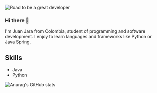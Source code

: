 ![Road to be a great developer](https://external-content.duckduckgo.com/iu/?u=https%3A%2F%2Fi.pinimg.com%2F736x%2Fd7%2Ffa%2Fde%2Fd7fade8081f686c277bc3fe0d4c6a51e.jpg&f=1&nofb=1)

### Hi there 🦊
I'm Juan Jara from Colombia, student of programming and software development. I enjoy to learn languages and frameworks like Python or Java Spring. 

## Skills
- Java
- Python

![Anurag's GitHub stats](https://github-readme-stats.vercel.app/api?username=JaraCalle&show_icons=true&theme=aura)
